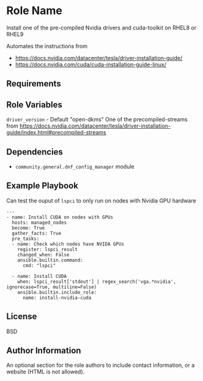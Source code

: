 Role Name
=========

Install one of the pre-compiled Nvidia drivers and cuda-toolkit on RHEL8 or RHEL9

Automates the instructions from
- https://docs.nvidia.com/datacenter/tesla/driver-installation-guide/
- https://docs.nvidia.com/cuda/cuda-installation-guide-linux/

Requirements
------------


Role Variables
--------------

`driver_version` - Default "open-dkms"
One of the precompiled-streams from  https://docs.nvidia.com/datacenter/tesla/driver-installation-guide/index.html#precompiled-streams 

Dependencies
------------

- `community.general.dnf_config_manager` module

Example Playbook
----------------

Can test the ouput of `lspci` to only run on nodes with Nvidia GPU hardware
```
---
- name: Install CUDA on nodes with GPUs
  hosts: managed_nodes
  become: True
  gather_facts: True
  pre_tasks:
  - name: Check which nodes have NVIDA GPUs
    register: lspci_result
    changed_when: False
    ansible.builtin.command:
      cmd: "lspci"

  - name: Install CUDA
    when: lspci_result['stdout'] | regex_search('vga.*nvidia', ignorecase=True, multiline=False)
    ansible.builtin.include_role:
      name: install-nvidia-cuda
```

License
-------

BSD

Author Information
------------------

An optional section for the role authors to include contact information, or a website (HTML is not allowed).
